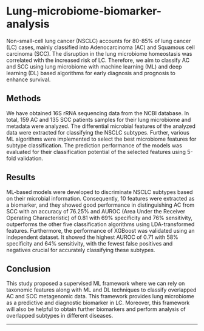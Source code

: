 # Lung-microbiome-biomarker-analysis
Non-small-cell lung cancer (NSCLC) accounts for 80-85% of lung cancer (LC) cases, mainly classified into Adenocarcinoma (AC) and Squamous cell carcinoma (SCC). 
The disruption in the lung microbiome homeostasis was correlated with the increased risk of LC. 
Therefore, we aim to classify AC and SCC using lung microbiome with machine learning (ML) and deep learning (DL) based algorithms for early diagnosis and prognosis to enhance survival. 

## Methods
We have obtained 16S rRNA sequencing data from the NCBI database. In total, 159 AC and 135 SCC patients samples for their lung microbiome and metadata were analyzed. 
The differential microbial features of the analyzed data were extracted for classifying the NSCLC subtypes. Further, various ML algorithms were implemented to select the best microbiome features for subtype classification. 
The prediction performance of the models was evaluated for their classification potential of the selected features using 5-fold validation.

## Results
ML-based models were developed to discriminate NSCLC subtypes based on their microbial information.
Consequently, 10 features were extracted as a biomarker, and they showed good performance in distinguishing AC from SCC with an accuracy of 76.25% and AUROC (Area Under the Receiver Operating Characteristic) of 0.81 with 69% specificity and 76% sensitivity, outperforms the other five classification algorithms using LDA-transformed features. Furthermore, the performance of XGBoost was validated using an independent dataset. It showed the highest AUROC of 0.71 with 58% specificity and 64% sensitivity, with the fewest false positives and negatives crucial for accurately classifying these subtypes. 

## Conclusion
This study proposed a supervised ML framework where we can rely on taxonomic features along with ML and DL techniques to classify overlapped AC and SCC metagenomic data. 
This framework provides lung microbiome as a predictive and diagnostic biomarker in LC. Moreover, this framework will also be helpful to obtain further biomarkers and perform analysis of overlapped subtypes in different diseases.
 
*************************************************************************************************************************************************************

